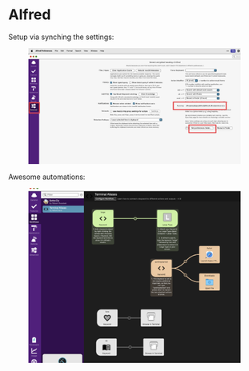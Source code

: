 # Alfred



Setup via synching the settings:

<figure><img src="../../../../.gitbook/assets/CleanShot 2024-08-04 at 19.03.46@2x.png" alt=""><figcaption></figcaption></figure>

Awesome automations:

<figure><img src="../../../../.gitbook/assets/CleanShot 2024-08-04 at 19.03.03@2x.png" alt=""><figcaption></figcaption></figure>
